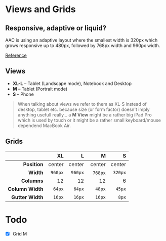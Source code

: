 # Views and Grids

## Responsive, adaptive or liquid?

AAC is using an adaptive layout where the smallest width is 320px which grows responsive up to 480px, followed by 768px width and 960px width.

[Reference](http://www.liquidapsive.com/)

## Views

- **XL-L** – Tablet (Landscape mode), Notebook and Desktop
- **M** – Tablet (Portrait mode)
- **S** – Phone

> When talking about views we refer to them as XL-S instead of desktop, tablet etc. because size (or form factor) doesn't imply anything usefull really… a **M View** might be a rather big iPad Pro which is used by touch or it might be a rather small keyboard/mouse dependend MacBook Air.

## Grids

|                  | XL          | L           | M           | S           |
| ---------------: | ----------: | ----------: | ----------: | ----------: |
| **Position**     | center      | center      | center      | center      |
| **Width**        | ```960px``` | ```960px``` | ```768px``` | ```320px``` |
| **Columns**      | 12          | 12          | 12          | 6           |
| **Column Width** | ```64px```  | ```64px```  | ```48px```  | ```45px```  |
| **Gutter Width** | ```16px```  | ```16px```  | ```16px```  | ```8px```   |

# Todo

- [x] Grid M
